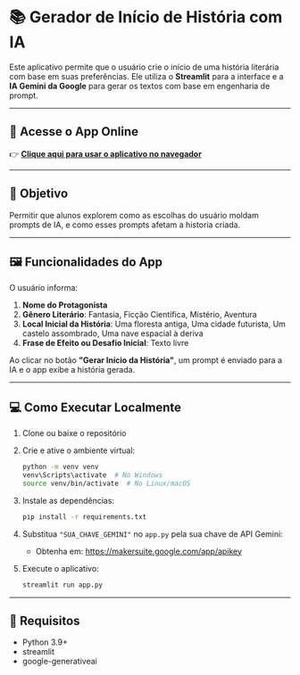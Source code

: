 
# 📚 Gerador de Início de História com IA

Este aplicativo permite que o usuário crie o início de uma história literária com base em suas preferências. Ele utiliza o **Streamlit** para a interface e a **IA Gemini da Google** para gerar os textos com base em engenharia de prompt.

---

## 🚀 Acesse o App Online

👉 **[Clique aqui para usar o aplicativo no navegador]((https://gerador-de-historias-ia.streamlit.app/))**  


---

## 🧠 Objetivo

Permitir que alunos explorem como as escolhas do usuário moldam prompts de IA, e como esses prompts afetam a historia criada.

---

## 🖼️ Funcionalidades do App

O usuário informa:

1. **Nome do Protagonista**
2. **Gênero Literário**: Fantasia, Ficção Científica, Mistério, Aventura
3. **Local Inicial da História**: Uma floresta antiga, Uma cidade futurista, Um castelo assombrado, Uma nave espacial à deriva
4. **Frase de Efeito ou Desafio Inicial**: Texto livre

Ao clicar no botão **"Gerar Início da História"**, um prompt é enviado para a IA e o app exibe a história gerada.

---

## 💻 Como Executar Localmente

1. Clone ou baixe o repositório
2. Crie e ative o ambiente virtual:

   ```bash
   python -m venv venv
   venv\Scripts\activate  # No Windows
   source venv/bin/activate  # No Linux/macOS
   ```

3. Instale as dependências:

   ```bash
   pip install -r requirements.txt
   ```

4. Substitua `"SUA_CHAVE_GEMINI"` no `app.py` pela sua chave de API Gemini:
   - Obtenha em: https://makersuite.google.com/app/apikey

5. Execute o aplicativo:

   ```bash
   streamlit run app.py
   ```

---

## 📄 Requisitos

- Python 3.9+
- streamlit
- google-generativeai


